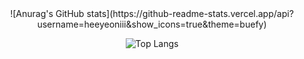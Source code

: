 <div align="center">
![Anurag's GitHub stats](https://github-readme-stats.vercel.app/api?username=heeyeoniii&show_icons=true&theme=buefy)

![Top Langs](https://github-readme-stats.vercel.app/api/top-langs/?username=6810779s&layout=compact&theme=buefy)
<!--
**heeyeoniii/heeyeoniii** is a ✨ _special_ ✨ repository because its `README.md` (this file) appears on your GitHub profile.

Here are some ideas to get you started:

- 🔭 I’m currently working on ...
- 🌱 I’m currently learning ...
- 👯 I’m looking to collaborate on ...
- 🤔 I’m looking for help with ...
- 💬 Ask me about ...
- 📫 How to reach me: ...
- 😄 Pronouns: ...
- ⚡ Fun fact: ...
-->
</div>
